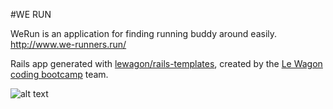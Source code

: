 #WE RUN

WeRun is an application for finding running buddy around easily.
http://www.we-runners.run/

Rails app generated with [lewagon/rails-templates](https://github.com/lewagon/rails-templates), created by the [Le Wagon coding bootcamp](https://www.lewagon.com) team.

![alt text](https://github.com/SeyoungJoo/seyoungjoo.github.io/blob/gh-pages/images/werun.JPG)
